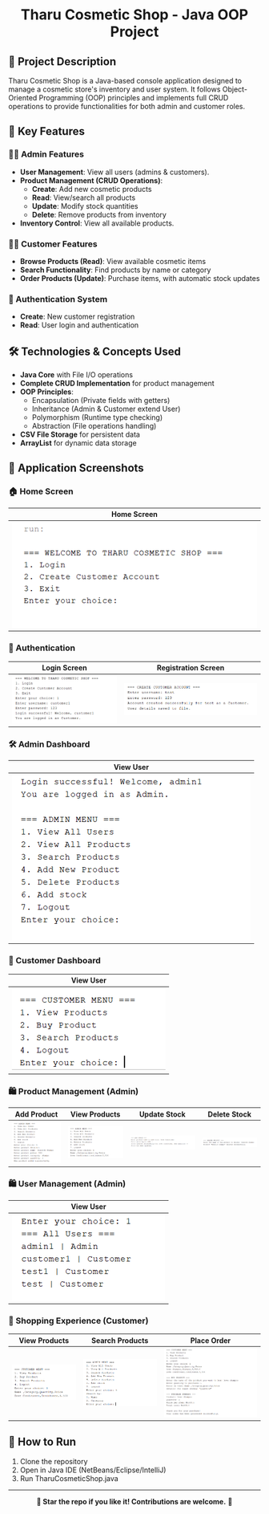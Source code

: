 <h1 align="center">Tharu Cosmetic Shop - Java OOP Project</h1>

<h2>📝 Project Description</h2>
<p>Tharu Cosmetic Shop is a Java-based console application designed to manage a cosmetic store's inventory and user system. It follows Object-Oriented Programming (OOP) principles and implements full CRUD operations to provide functionalities for both admin and customer roles.</p>

<h2>🔹 Key Features</h2>

<h3>👨‍💼 Admin Features</h3>
<ul>
  <li><strong>User Management</strong>: View all users (admins & customers).</li>
  <li><strong>Product Management (CRUD Operations)</strong>:
    <ul>
      <li><strong>Create</strong>: Add new cosmetic products</li>
      <li><strong>Read</strong>: View/search all products</li>
      <li><strong>Update</strong>: Modify stock quantities</li>
      <li><strong>Delete</strong>: Remove products from inventory</li>
    </ul>
  </li>
  <li><strong>Inventory Control</strong>: View all available products.</li>
</ul>

<h3>👩‍💼 Customer Features</h3>
<ul>
  <li><strong>Browse Products (Read)</strong>: View available cosmetic items</li>
  <li><strong>Search Functionality</strong>: Find products by name or category</li>
  <li><strong>Order Products (Update)</strong>: Purchase items, with automatic stock updates</li>
</ul>

<h3>🔐 Authentication System</h3>
<ul>
  <li><strong>Create</strong>: New customer registration</li>
  <li><strong>Read</strong>: User login and authentication</li>
</ul>

<h2>🛠️ Technologies & Concepts Used</h2>
<ul>
  <li><strong>Java Core</strong> with File I/O operations</li>
  <li><strong>Complete CRUD Implementation</strong> for product management</li>
  <li><strong>OOP Principles</strong>:
    <ul>
      <li>Encapsulation (Private fields with getters)</li>
      <li>Inheritance (Admin & Customer extend User)</li>
      <li>Polymorphism (Runtime type checking)</li>
      <li>Abstraction (File operations handling)</li>
    </ul>
  </li>
  <li><strong>CSV File Storage</strong> for persistent data</li>
  <li><strong>ArrayList</strong> for dynamic data storage</li>
</ul>

## 📸 Application Screenshots
### 🏠 Home Screen
| Home Screen | 
|--------------|
| ![Login](Screenshots_application/home.png) | 

### 🔐 Authentication
| Login Screen | Registration Screen |
|--------------|---------------------|
| ![Login](Screenshots_application/login.png) | ![Register](Screenshots_application/register.png) |

### 🛠️ Admin Dashboard
| View User | 
|-------------|
| ![Add Product](Screenshots_application/adminPanel.png) |

### 👤 Customer Dashboard
| View User | 
|-------------|
| ![Add Product](Screenshots_application/customer.png) |

### 🛍️ Product Management (Admin)
| Add Product | View Products | Update Stock | Delete Stock |
|-------------|---------------|--------------|--------------|
| ![Add Product](Screenshots_application/addProduct.png) | ![Product List](Screenshots_application/View.png) | ![Stock Update](Screenshots_application/addstock.png) | ![Stock Update](Screenshots_application/delete.png) |

### 🛍️ User Management (Admin)
| View User | 
|-------------|
| ![Add Product](Screenshots_application/user.png) |

### 🛒 Shopping Experience (Customer)
| View Products| Search Products | Place Order |
|-----------------|-----------------|-------------|
| ![Search](Screenshots_application/customerview.png)| ![Search](Screenshots_application/SearchProduct.png) | ![Order](Screenshots_application/Order.png) |


<h2>🚀 How to Run</h2>
<ol>
  <li>Clone the repository</li>
  <li>Open in Java IDE (NetBeans/Eclipse/IntelliJ)</li>
  <li>Run TharuCosmeticShop.java</li>
</ol>

<hr>
<p align="center"><strong>🌟 Star the repo if you like it! Contributions are welcome.</strong> 🚀</p>
